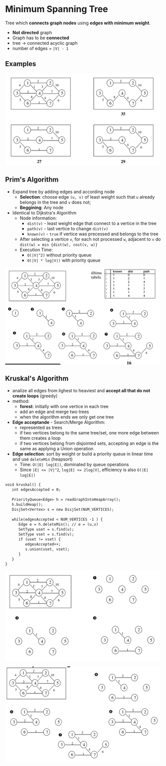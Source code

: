 # Minimum Spanning Tree

Tree which **connects graph nodes** using **edges with minimum weight**.

 - **Not directed** graph
 - Graph has to be **connected**
 - tree -> connected acyclic graph
 - number of edges = `|V| - 1`

## Examples

<img src="images/graph_algorithms_shortest_path_minimum_spanning_trees_examples.png" width="500"><br>

## Prim's Algorithm

 - Expand tree by adding edges and according node
    - **Selection**: choose edge `(u, v)` of least weight such that `u` already belongs in the tree and `v` does not;
    - **Beggining**: Any node
 - Identical to Dijkstra's Algorithm
    - Node information:
        - `dist(v)` - least weight edge that connect to a vertice in the tree
        - `path(v)` - last vertice to change `dist(v)`
        - `known(v)` - `true` if vertice was precessed and belongs to the tree
    - After selecting a vertice `v`, for each not processed `w`, adjacent to `v` do `dist(w) = min {dist(w), cost(v, w)}`
    - Execution Time:
        - `O(|V|^2)` without priority queue
        - `O(|V| * log|V|)` with priority queue

<img src="images/graph_algorithms_shortest_path_minimum_spanning_trees_prim.png" width="500"><br>

## Kruskal's Algorithm

 - analize all edges from lighest to heaviest and **accept all that do not create loops** (greedy) 
 - method:
    - **forest**: initially with one vertice in each tree
    - add an edge and merge two trees
    - when the algorithm ends we only get one tree
 - **Edge acceptande** - Search/Merge Algorithm:
    - represented as trees
    - if two vertices belong to the same tree/set, one more edge between them creates a loop
    - if two vertices belong from disjointed sets, accepting an edge is the same as applying a Union operation
 - **Edge selection**: sort by weight or build a priority queue in linear time and use `deleteMin` (heapsort)
    - Time: `O(|E| log|E|)`, dominated by queue operations
    - Since `|E| <= |V|^2`, `log|E| <= 2log|V|`, efficiency is also `O(|E| log|E|)`

```
void kruskal() {
   int edgesAccepted = 0;
   
   PriorityQueue<Edge> h = readGraphIntoHeapArray();
   h.buildHeap();
   DisjSet<Vertex> s = new DisjSet(NUM_VERTICES);
   
   while(edgesAccepted < NUM_VERTICES -1 ) {
      Edge e = h.deleteMin(); // e = (u,v)
      SetType uset = s.find(u);
      SetType vset = s.find(v);
      if (uset != vset) {
         edgesAccepted++;
         s.union(uset, vset);
      }
   }
}
```

<img src="images/graph_algorithms_shortest_path_minimum_spanning_trees_kruskal_1.png" width="500"><br>

<img src="images/graph_algorithms_shortest_path_minimum_spanning_trees_kruskal_2.png" width="500"><br>
